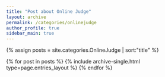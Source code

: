 ```yaml
---
title: "Post about Online Judge"
layout: archive
permalink: /categories/onlinejudge
author_profile: true
sidebar_main: true
---
```


{% assign posts = site.categories.OnlineJudge | sort:"title" %}

{% for post in posts %}
  {% include archive-single.html type=page.entries_layout %}
{% endfor %}
